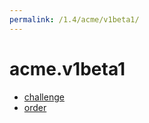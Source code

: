 ```yaml
---
permalink: /1.4/acme/v1beta1/
---
```


# acme.v1beta1



* [challenge](challenge.md)
* [order](order.md)